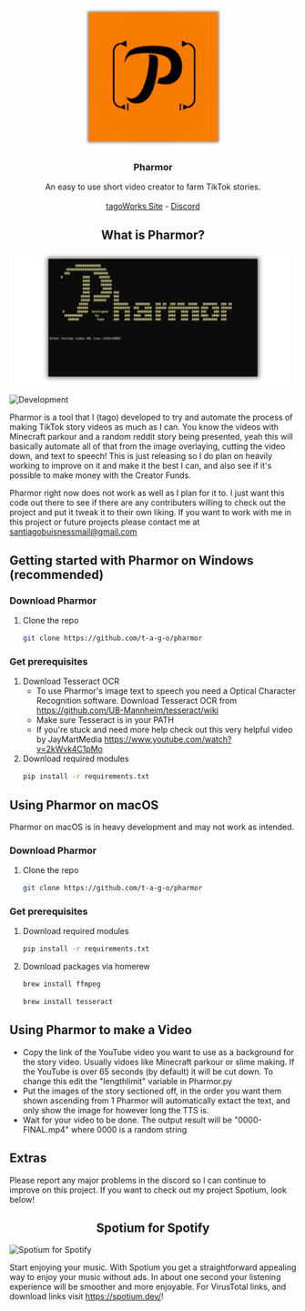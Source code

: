 <br />
<div align="center">
  <a href="https://github.com/t-a-g-o/pharmor">
    <img src="https://github.com/t-a-g-o/pharmor/blob/88d7ab042619396f56bcee1be1aee743f3d0e719/logo.png" alt="Logo" width="245" height="245">
  </a>
<h3 align="center">Pharmor</h3>
  <p align="center">
    An easy to use short video creator to farm TikTok stories.
    <br />
    <br />
    <a href="https://tago.works">tagoWorks Site</a>
    -
    <a href="https://tago.works/discord">Discord</a>
  </p>
</div>
<h2 align="center">What is Pharmor?</h2>

 ![Pharmor](https://github.com/t-a-g-o/pharmor/blob/88d7ab042619396f56bcee1be1aee743f3d0e719/showcase.png)

![Development](https://img.shields.io/badge/PLANNED%20DEVELOPMENT-FFD700)

Pharmor is a tool that I (tago) developed to try and automate the process of making TikTok story videos as much as I can. You know the videos with Minecraft parkour and a random reddit story being
presented, yeah this will basically automate all of that from the image overlaying, cutting the video down, and text to speech!
This is just releasing so I do plan on heavily working to improve on it and make it the best I can, and also see if it's possible to make money with the Creator Funds.

Pharmor right now does not work as well as I plan for it to. I just want this code out there to see if there are any contributers willing to check out the project and put it tweak it to their own liking.
If you want to work with me in this project or future projects please contact me at santiagobuisnessmail@gmail.com

## Getting started with Pharmor on Windows (recommended)

### Download Pharmor
1. Clone the repo
   ```sh
   git clone https://github.com/t-a-g-o/pharmor
   ```
### Get prerequisites
1. Download Tesseract OCR
   * To use Pharmor's image text to speech you need a Optical Character Recognition software. Download Tesseract OCR from https://github.com/UB-Mannheim/tesseract/wiki
   * Make sure Tesseract is in your PATH
   * If you're stuck and need more help check out this very helpful video by JayMartMedia https://www.youtube.com/watch?v=2kWvk4C1pMo
2. Download required modules
   ```sh
   pip install -r requirements.txt

## Using Pharmor on macOS
Pharmor on macOS is in heavy development and may not work as intended.
### Download Pharmor
1. Clone the repo
   ```sh
   git clone https://github.com/t-a-g-o/pharmor
   ```
### Get prerequisites

1. Download required modules
   ```sh
   pip install -r requirements.txt
   ```
2. Download packages via homerew
   ```sh
   brew install ffmpeg
   ```
      ```sh
   brew install tesseract
   ```

## Using Pharmor to make a Video
* Copy the link of the YouTube video you want to use as a background for the story video. Usually vidoes like Minecraft parkour or slime making.
    If the YouTube is over 65 seconds (by default) it will be cut down. To change this edit the "lengthlimit" variable in Pharmor.py
* Put the images of the story sectioned off, in the order you want them shown ascending from 1
    Pharmor will automatically extact the text, and only show the image for however long the TTS is.
* Wait for your video to be done. The output result will be "0000-FINAL.mp4" where 0000 is a random string

## Extras
Please report any major problems in the discord so I can continue to improve on this project. 
If you want to check out my project Spotium, look below!

<h2 align="center">Spotium for Spotify</h2>

![Spotium for Spotify](https://github.com/t-a-g-o/pharmor/blob/88d7ab042619396f56bcee1be1aee743f3d0e719/spotium.png)


Start enjoying your music. With Spotium you get a straightforward appealing way to enjoy your music without ads. In about one second your listening experience will be smoother and more enjoyable.
For VirusTotal links, and download links visit https://spotium.dev/!

